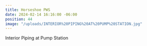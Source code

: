 ```yaml
---
title: Horseshoe PWS
date: 2024-02-14 16:16:00 -06:00
position: 44
image: "/uploads/INTERIOR%20PIPING%20AT%20PUMP%20STATION.jpg"
---
```


Interior Piping at Pump Station